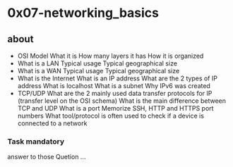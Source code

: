 # 0x07-networking_basics

## about

- OSI Model
  What it is
  How many layers it has
  How it is organized
- What is a LAN
  Typical usage
  Typical geographical size
- What is a WAN
  Typical usage
  Typical geographical size
- What is the Internet
  What is an IP address
  What are the 2 types of IP address
  What is localhost
  What is a subnet
  Why IPv6 was created
- TCP/UDP
  What are the 2 mainly used data transfer protocols for IP (transfer level on the OSI schema)
  What is the main difference between TCP and UDP
  What is a port
  Memorize SSH, HTTP and HTTPS port numbers
  What tool/protocol is often used to check if a device is connected to a network

### Task mandatory

answer to those Quetion ...
